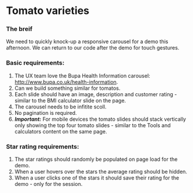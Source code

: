 # Tomato varieties

### The breif

We need to quickly knock-up a responsive carousel for a demo this afternoon. We can return to our code after the demo for touch gestures.

### Basic requirements:

1. The UX team love the Bupa Health Information carousel: http://www.bupa.co.uk/health-information.
2. Can we build something similar for tomatos.
3. Each slide should have an image, description and customer rating - similar to the BMI calculator slide on the page.
4. The carousel needs to be infitite scoll.
5. No pagination is required.
6. ***Important:*** For mobile devices the tomato slides should stack vertically only showing the top four tomato slides - similar to the Tools and calculators content on the same page.

### Star rating requirements:

1. The star ratings should randomly be populated on page load for the demo.
2. When a user hovers over the stars the average rating should be hidden.
3. When a user clicks one of the stars it should save their rating for the demo - only for the session.
